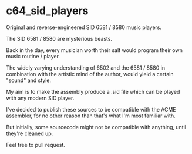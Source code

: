# c64_sid_players

Original and reverse-engineered SID 6581 / 8580 music players.

The SID 6581 / 8580 are mysterious beasts.

Back in the day, every musician worth their salt would program their own music routine / player.

The widely varying understanding of 6502 and the 6581 / 8580 in combination with the artistic mind of the author, would yield a certain "sound" and style.

My aim is to make the assembly produce a .sid file which can be played with any modern SID player.

I've decided to publish these sources to be compatible with the ACME assembler, for no other reason than that's what I'm most familiar with.

But initially, some sourcecode might not be compatible with anything, until they're cleaned up.

Feel free to pull request.
